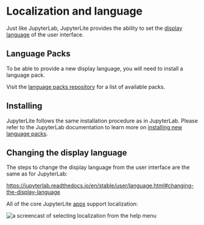 # Localization and language

Just like JupyterLab, JupyterLite provides the ability to set the
[display language](https://jupyterlab.readthedocs.io/en/stable/user/language.html) of
the user interface.

## Language Packs

To be able to provide a new display language, you will need to install a language pack.

Visit the [language packs repository](https://github.com/jupyterlab/language-packs) for
a list of available packs.

## Installing

JupyterLite follows the same installation procedure as in JupyterLab. Please refer to
the JupyterLab documentation to learn more on
[installing new language packs](https://jupyterlab.readthedocs.io/en/stable/user/language.html#installing).

## Changing the display language

The steps to change the display language from the user interface are the same as for
JupyterLab:

https://jupyterlab.readthedocs.io/en/stable/user/language.html#changing-the-display-language

All of the core JupyterLite [apps](../applications/index.md) support localization:

![a screencast of selecting localization from the help menu](https://user-images.githubusercontent.com/591645/134638710-e99b9710-af61-43e0-856b-cb383b8e8181.gif 'JupyterLite and RetroLite localization')
